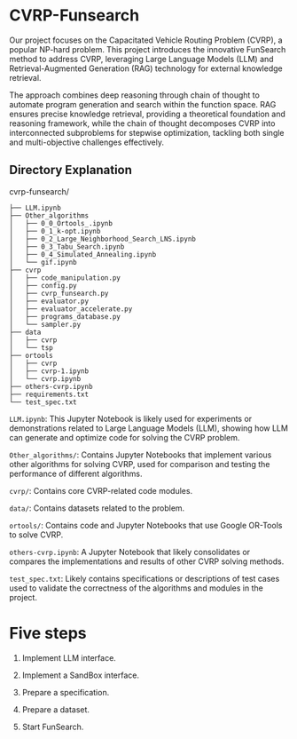 # CVRP-Funsearch

Our project focuses on the Capacitated Vehicle Routing Problem (CVRP), a popular NP-hard problem. This project introduces the innovative FunSearch method to address CVRP, leveraging Large Language Models (LLM) and Retrieval-Augmented Generation (RAG) technology for external knowledge retrieval.

The approach combines deep reasoning through chain of thought to automate program generation and search within the function space. RAG ensures precise knowledge retrieval, providing a theoretical foundation and reasoning framework, while the chain of thought decomposes CVRP into interconnected subproblems for stepwise optimization, tackling both single and multi-objective challenges effectively.

## Directory Explanation

cvrp-funsearch/

```
├── LLM.ipynb
├── Other_algorithms
│   ├── 0_0_Ortools_.ipynb
│   ├── 0_1_k-opt.ipynb
│   ├── 0_2_Large_Neighborhood_Search_LNS.ipynb
│   ├── 0_3_Tabu_Search.ipynb
│   ├── 0_4_Simulated_Annealing.ipynb
│   └── gif.ipynb
├── cvrp
│   ├── code_manipulation.py
│   ├── config.py
│   ├── cvrp_funsearch.py
│   ├── evaluator.py
│   ├── evaluator_accelerate.py
│   ├── programs_database.py
│   └── sampler.py
├── data
│   ├── cvrp
│   └── tsp
├── ortools
│   ├── cvrp
│   ├── cvrp-1.ipynb
│   └── cvrp.ipynb
├── others-cvrp.ipynb
├── requirements.txt
└── test_spec.txt
```

`LLM.ipynb`: This Jupyter Notebook is likely used for experiments or demonstrations related to Large Language Models (LLM), showing how LLM can generate and optimize code for solving the CVRP problem.

`Other_algorithms/`: Contains Jupyter Notebooks that implement various other algorithms for solving CVRP, used for comparison and testing the performance of different algorithms.

`cvrp/`: Contains core CVRP-related code modules.

`data/`: Contains datasets related to the problem.

`ortools/`: Contains code and Jupyter Notebooks that use Google OR-Tools to solve CVRP.

`others-cvrp.ipynb`: A Jupyter Notebook that likely consolidates or compares the implementations and results of other CVRP solving methods.

`test_spec.txt`: Likely contains specifications or descriptions of test cases used to validate the correctness of the algorithms and modules in the project.

# Five steps

1. Implement LLM interface.

2. Implement a SandBox interface.

3. Prepare a specification.

4. Prepare a dataset.
   
5. Start FunSearch.
